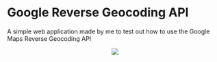 # Google Reverse Geocoding API
A simple web application made by me to test out how to use the Google Maps Reverse Geocoding API

<div style="text-align:center"><img src="https://media.giphy.com/media/myMa00elT4i7S6CSSe/giphy.gif" width="auto" height="auto"><br></div>


